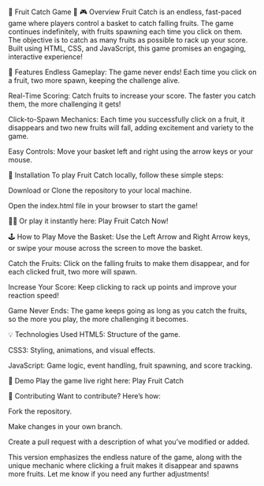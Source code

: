 🍏 Fruit Catch Game 🍓
🎮 Overview
Fruit Catch is an endless, fast-paced game where players control a basket to catch falling fruits. The game continues indefinitely, with fruits spawning each time you click on them. The objective is to catch as many fruits as possible to rack up your score. Built using HTML, CSS, and JavaScript, this game promises an engaging, interactive experience!

🌟 Features
Endless Gameplay: The game never ends! Each time you click on a fruit, two more spawn, keeping the challenge alive.

Real-Time Scoring: Catch fruits to increase your score. The faster you catch them, the more challenging it gets!

Click-to-Spawn Mechanics: Each time you successfully click on a fruit, it disappears and two new fruits will fall, adding excitement and variety to the game.

Easy Controls: Move your basket left and right using the arrow keys or your mouse.

🚀 Installation
To play Fruit Catch locally, follow these simple steps:

Download or Clone the repository to your local machine.

Open the index.html file in your browser to start the game!

🧑‍💻 Or play it instantly here:
Play Fruit Catch Now!

🕹️ How to Play
Move the Basket: Use the Left Arrow and Right Arrow keys, or swipe your mouse across the screen to move the basket.

Catch the Fruits: Click on the falling fruits to make them disappear, and for each clicked fruit, two more will spawn.

Increase Your Score: Keep clicking to rack up points and improve your reaction speed!

Game Never Ends: The game keeps going as long as you catch the fruits, so the more you play, the more challenging it becomes.

💡 Technologies Used
HTML5: Structure of the game.

CSS3: Styling, animations, and visual effects.

JavaScript: Game logic, event handling, fruit spawning, and score tracking.

🎥 Demo
Play the game live right here:
Play Fruit Catch

🤝 Contributing
Want to contribute? Here’s how:

Fork the repository.

Make changes in your own branch.

Create a pull request with a description of what you’ve modified or added.

This version emphasizes the endless nature of the game, along with the unique mechanic where clicking a fruit makes it disappear and spawns more fruits. Let me know if you need any further adjustments!

